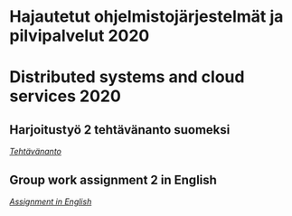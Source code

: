 # Hajautetut ohjelmistojärjestelmät ja pilvipalvelut 2020

# Distributed systems and cloud services 2020

## Harjoitustyö 2 tehtävänanto suomeksi

*[Tehtävänanto](Tehtavananto.md)*

## Group work assignment 2 in  English

*[Assignment in English](Assignment.md)*
